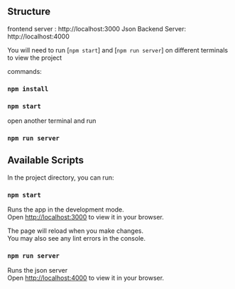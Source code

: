 

## Structure 

frontend server : http://localhost:3000
Json Backend Server: http://localhost:4000


You will need to run [`npm start`] and [`npm run server`] on different terminals to view the project


commands: 
### `npm install`
### `npm start`

open another terminal and run
### `npm run server`


## Available Scripts

In the project directory, you can run:

### `npm start`

Runs the app in the development mode.\
Open [http://localhost:3000](http://localhost:3000) to view it in your browser.

The page will reload when you make changes.\
You may also see any lint errors in the console.


### `npm run server`

Runs the json server\
Open [http://localhost:4000](http://localhost:4000) to view it in your browser.



